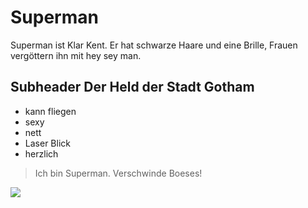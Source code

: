 # Superman
Superman ist Klar Kent. Er hat schwarze Haare und eine Brille, Frauen vergöttern ihn mit hey sey man.
## Subheader Der Held der Stadt Gotham

* kann fliegen
* sexy
* nett
* Laser Blick
* herzlich

> Ich bin Superman. Verschwinde Boeses!

<img src="https://de.wikipedia.org/wiki/Superman#/media/Datei:Superman_Logo.svg"/>


